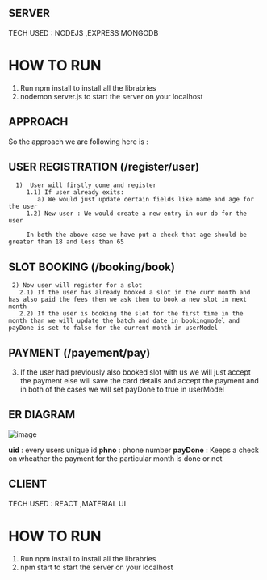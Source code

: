 ## SERVER
TECH USED : NODEJS ,EXPRESS MONGODB

# HOW TO RUN
  
  1) Run npm install to install all the librabries
  2) nodemon server.js to start the server on your localhost

## APPROACH

   So the approach we are following here is :

   ## USER REGISTRATION (/register/user)
      
      1)  User will firstly come and register
         1.1) If user already exits:
            a) We would just update certain fields like name and age for the user
         1.2) New user : We would create a new entry in our db for the user

         In both the above case we have put a check that age should be greater than 18 and less than 65
        
  ## SLOT BOOKING (/booking/book)

     2) Now user will register for a slot
       2.1) If the user has already booked a slot in the curr month and has also paid the fees then we ask them to book a new slot in next month
       2.2) If the user is booking the slot for the first time in the month than we will update the batch and date in bookingmodel and payDone is set to false for the current month in userModel

   ## PAYMENT  (/payement/pay)

   3) If the user had previously also booked slot with us we will just accept the payment else will save the card details and accept the payment and in both of the cases we will set payDone to true in userModel

## ER DIAGRAM

![image](https://user-images.githubusercontent.com/56127597/207072732-56266df8-e89a-4d71-85b3-d91ada8f19a1.png)

  **uid** : every users unique id 
  **phno** : phone number
  **payDone** : Keeps a check on wheather the payment for the particular month is done or not
  

## CLIENT
  TECH USED : REACT ,MATERIAL UI

# HOW TO RUN 
  1) Run npm install to install all the librabries
  2) npm start to start the server on your localhost

